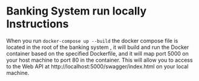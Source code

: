 # Banking System run locally Instructions 

 When you run `docker-compose up --build` the docker compose file is located in the root of the banking system , 
 it will build and run the Docker container based on the specified Dockerfile,  and it will map port 5000 on your host machine to port 80 in the container.  This will allow you to access to the Web API at http://localhost:5000/swagger/index.html on your local machine.